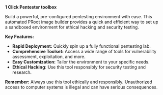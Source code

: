 **1 Click Pentester toolbox**

Build a powerful, pre-configured pentesting environment with ease. This automated PRoot image builder provides a quick and efficient way to set up a sandboxed environment for ethical hacking and security testing. 

**Key Features:**

* **Rapid Deployment:** Quickly spin up a fully functional pentesting lab.
* **Comprehensive Toolset:** Access a wide range of tools for vulnerability assessment, exploitation, and more.
* **Easy Customization:** Tailor the environment to your specific needs.
* **Ethical Hacking:** Use this tool responsibly for security testing and research.

**Remember:** Always use this tool ethically and responsibly. Unauthorized access to computer systems is illegal and can have serious consequences.
